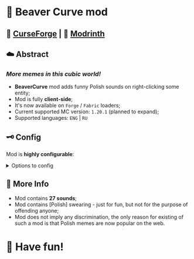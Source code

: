 # 🦫 Beaver Curve mod

## 🔨 [CurseForge](https://www.curseforge.com/minecraft/mc-mods/beaver-curve) | 🚰 [Modrinth](https://modrinth.com/mod/beaver-curve)

## ☁️ Abstract
### _More memes in this cubic world!_

- **BeaverCurve** mod adds funny Polish sounds on right-clicking some entity;
- Mod is fully **client-side**;
- It's now available on `Forge` / `Fabric` loaders;
- Current supported MC version: `1.20.1` (planned to expand);
- Supported languages: `ENG` | `RU`

## 🗝 Config

Mod is **highly configurable**:

<details>
<summary>Options to config</summary>

- `Cooldown`: defines delay for right-clicking entity (milliseconds)
- `Entity Class`: defines which type of entity should trigger the sound or message (animal / mob / living entity / entity);
- `Sound Enabled`: enables sounds on right-clicking;
- `Message Enable`: enables messages on right-clicking;
- `Message Type`: works with messages enabled, defines where message should display (`true` - above hotbar, `false` - in chat)

</details>

## 👀 More Info

- Mod contains **27 sounds**;
- Mod contains [Polish] swearing - just for fun, but not for the purpose of offending anyone;
- Mod does not imply any discrimination, the only reason for existing of such a mod is that Polish memes are now popular on the web.

# 🦾 Have fun!
